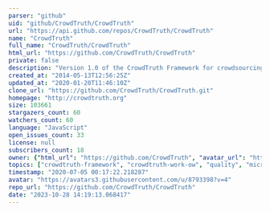 ```yaml
---
parser: "github"
uid: "github/CrowdTruth/CrowdTruth"
url: "https://api.github.com/repos/CrowdTruth/CrowdTruth"
name: "CrowdTruth"
full_name: "CrowdTruth/CrowdTruth"
html_url: "https://github.com/CrowdTruth/CrowdTruth"
private: false
description: "Version 1.0 of the CrowdTruth Framework for crowdsourcing ground truth data, for training and evaluation of cognitive computing systems. Check out also version 2.0 at https://github.com/CrowdTruth/CrowdTruth-core. Data collected with CrowdTruth methodology: http://data.crowdtruth.org/. Our papers: http://crowdtruth.org/papers/"
created_at: "2014-05-13T12:56:25Z"
updated_at: "2020-01-20T11:46:10Z"
clone_url: "https://github.com/CrowdTruth/CrowdTruth.git"
homepage: "http://crowdtruth.org"
size: 103661
stargazers_count: 60
watchers_count: 60
language: "JavaScript"
open_issues_count: 33
license: null
subscribers_count: 18
owner: {"html_url": "https://github.com/CrowdTruth", "avatar_url": "https://avatars3.githubusercontent.com/u/8793398?v=4", "login": "CrowdTruth", "type": "Organization"}
topics: ["crowdtruth-framework", "crowdtruth-work-ow", "quality", "microtasks", "javascript", "evaluation"]
timestamp: "2020-07-05 00:17:22.218287"
avatar: "https://avatars3.githubusercontent.com/u/8793398?v=4"
repo_url: "https://github.com/CrowdTruth/CrowdTruth"
date: "2023-10-28 14:19:13.068417"
---
```

